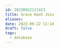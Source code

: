 ```yaml
---
id: 20230922111423
title: Grace Hash Join
aliases: 
date: 2023-09-22 11:14
draft: false
tags:
  - database
---
```




